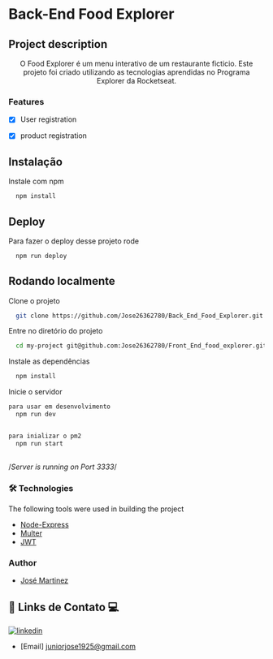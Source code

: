 # Back-End Food Explorer

## Project description

<p align="center">O Food Explorer é um menu interativo de um restaurante ficticio. Este projeto foi criado utilizando as tecnologias aprendidas no Programa Explorer da Rocketseat.</p>

### Features
- [x] User registration
- [x] product registration


## Instalação

Instale com npm

```bash
  npm install 
```
    
## Deploy

Para fazer o deploy desse projeto rode

```bash
  npm run deploy
```


## Rodando localmente

Clone o projeto

```bash
  git clone https://github.com/Jose26362780/Back_End_Food_Explorer.git
```

Entre no diretório do projeto

```bash
  cd my-project git@github.com:Jose26362780/Front_End_food_explorer.git
```

Instale as dependências

```bash
  npm install
```

Inicie o servidor


```bash
para usar em desenvolvimento
  npm run dev 


para inializar o pm2
  npm run start
  
```
/*Server is running on Port 3333*/



  
### 🛠 Technologies 
The following tools were used in building the project

- [Node-Express](https://expressjs.com/pt-br/)
- [Multer](https://www.npmjs.com/package/multer)
- [JWT](https://jwt.io/libraries)

### Author

- [José Martinez](https://github.com/Jose26362780)

## 🔗 Links de Contato 💻

[![linkedin](https://img.shields.io/badge/linkedin-0A66C2?style=for-the-badge&logo=linkedin&logoColor=white)](https://www.linkedin.com/in/jose-martinez-352032222/)


- [Email] juniorjose1925@gmail.com


